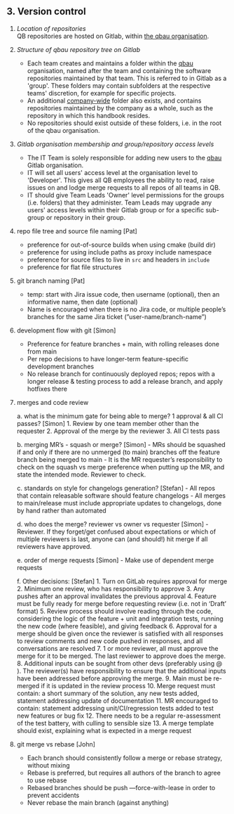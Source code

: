 ## 3. Version control

1. *Location of repositories*  
QB repositories are hosted on Gitlab, within [the qbau organisation](https://gitlab.com/qbau).

2. *Structure of qbau repository tree on Gitlab*  
    - Each team creates and maintains a folder within the [qbau](https://gitlab.com/qbau) organisation, named after the team and containing the software repositories maintained by that team.  This is referred to in Gitlab as a 'group'.  These folders may contain subfolders at the respective teams' discretion, for example for specific projects.  
    - An additional [company-wide](https://gitlab.com/qbau/company-wide) folder also exists, and contains repositories maintained by the company as a whole, such as the repository in which this handbook resides.  
    - No repositories should exist outside of these folders, i.e. in the root of the qbau organisation.

3. *Gitlab organisation membership and group/repository access levels*  
    - The IT Team is solely responsible for adding new users to the [qbau](https://gitlab.com/qbau) Gitlab organisation.  
    - IT will set all users' access level at the organisation level to 'Developer'.  This gives all QB employees the ability to read, raise issues on and lodge merge requests to all repos of all teams in QB.  
    - IT should give Team Leads 'Owner' level permissions for the groups (i.e. folders) that they administer.  Team Leads may upgrade any users' access levels within their Gitlab group or for a specific sub-group or repository in their group.

4. repo file tree and source file naming [Pat]
    - preference for out-of-source builds when using cmake (build dir)
    - preference for using include paths as proxy include namespace
    - preference for source files to live in `src` and headers in `include`
    - preference for flat file structures

5. git branch naming [Pat]
    - temp: start with Jira issue code, then username (optional), then an informative name, then date (optional)
    - Name is encouraged when there is no Jira code, or multiple people’s branches for the same Jira ticket (”user-name/branch-name”)

6. development flow with git [Simon]
    - Preference for feature branches + main, with rolling releases done from main
    - Per repo decisions to have longer-term feature-specific development branches
    - No release branch for continuously deployed repos; repos with a longer release & testing process to add a release branch, and apply hotfixes there

7. merges and code review

    a. what is the minimum gate for being able to merge? 1 approval & all CI passes? [Simon]
        1. Review by one team member other than the requester
        2. Approval of the merge by the reviewer
        3. All CI tests pass

    b. merging MR’s - squash or merge? [Simon]
        - MRs should be squashed if and only if there are no unmerged (to main) branches off the feature branch being merged to main
        - It is the MR requester’s responsibility to check on the squash vs merge preference when putting up the MR, and state the intended mode.  Reviewer to check.

    c. standards on style for changelogs generation? [Stefan]
        - All repos that contain releasable software should feature changelogs
        - All merges to main/release must include appropriate updates to changelogs, done by hand rather than automated

    d. who does the merge?  reviewer vs owner vs requester [Simon]
        - Reviewer.  If they forget/get confused about expectations or which of multiple reviewers is last, anyone can (and should!) hit merge if all reviewers have approved.

    e. order of merge requests [Simon]
        - Make use of dependent merge requests

    f. Other decisions: [Stefan]
        1. Turn on GitLab requires approval for merge
        2. Minimum one review, who has responsibility to approve
        3. Any pushes after an approval invalidates the previous approval
        4. Feature must be fully ready for merge before requesting review (i.e. not in ‘Draft’ format)
        5. Review process should involve reading through the code, considering the logic of the feature + unit and integration tests, running the new code (where feasible), and giving feedback
        6. Approval for a merge should be given once the reviewer is satisfied with all responses to review comments and new code pushed in responses, and all conversations are resolved
        7. 1 or more reviewer, all must approve the merge for it to be merged.  The last reviewer to approve does the merge.
        8. Additional inputs can be sought from other devs (preferably using @ ).  The reviewer(s) have responsibility to ensure that the additional inputs have been addressed before approving the merge.
        9. Main must be re-merged if it is updated in the review process
        10. Merge request must contain: a short summary of the solution, any new tests added, statement addressing update of documentation
        11. MR encouraged to contain: statement addressing unit/CI/regression tests added to test new features or bug fix
        12. There needs to be a regular re-assessment of the test battery, with culling to sensible size
        13. A merge template should exist, explaining what is expected in a merge request

7. git merge vs rebase [John]
    - Each branch should consistently follow a merge or rebase strategy, without mixing
    - Rebase is preferred, but requires all authors of the branch to agree to use rebase
    - Rebased branches should be push —force-with-lease in order to prevent accidents
    - Never rebase the main branch (against anything)

